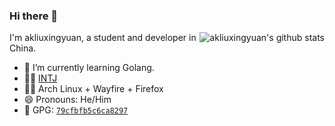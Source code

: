 ### Hi there 👋

<!--
**akliuxingyuan/akliuxingyuan** is a ✨ _special_ ✨ repository because its `README.md` (this file) appears on your GitHub profile.

Here are some ideas to get you started:

- 🔭 I’m currently working on ...
- 🌱 I’m currently learning ...
- 👯 I’m looking to collaborate on ...
- 🤔 I’m looking for help with ...
- 💬 Ask me about ...
- 📫 How to reach me: ...
- 😄 Pronouns: ...
- ⚡ Fun fact: ...
-->

<!--!- 🔭 I’m currently working on React as a frontend developer. -->

<!-- <div display="inline-block">
<img src="https://github-readme-stats.vercel.app/api?username=akliuxingyuan&show_icons=true&icon_color=0366d6&bg_color=ffffff" alt="akliuxingyuan's github stats"/>
<img src="https://github-readme-stats.vercel.app/api/top-langs/?username=akliuxingyuan&layout=compact&hide=html,css,jupyter%20notebook&langs_count=1024" alt="akliuxingyuan's github top Langs"/>
</div>
 -->

<img align="right" src="https://github-readme-stats.vercel.app/api?username=akliuxingyuan&show_icons=true&icon_color=0366d6&bg_color=ffffff&hide_title=true" alt="akliuxingyuan's github stats"/>

I'm akliuxingyuan, a student and developer in China.

- 🌱 I’m currently learning Golang.
- 🕵️‍♂️ [INTJ](https://www.16personalities.com)
- 👨‍💻 Arch Linux + Wayfire + Firefox
- 😄 Pronouns: He/Him
- 🔑 GPG: [`79cfbfb5c6ca8297`](https://github.com/akliuxingyuan.gpg)
